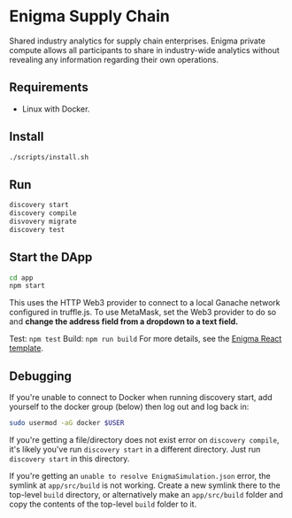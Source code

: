 # Enigma Supply Chain

Shared industry analytics for supply chain enterprises. Enigma private compute allows all participants to share in industry-wide analytics without revealing any information regarding their own operations.

## Requirements

- Linux with Docker.

## Install

```sh
./scripts/install.sh
```

## Run

```sh
discovery start
discovery compile
disvovery migrate
discovery test
```

## Start the DApp

```sh
cd app
npm start
```

This uses the HTTP Web3 provider to connect to a local Ganache network configured in truffle.js. To use MetaMask, set the Web3 provider to do so and **change the address field from a dropdown to a text field.**

Test: `npm test`
Build: `npm run build`
For more details, see the [Enigma React template](https://github.com/enigmampc/discovery-template-dapp).


## Debugging

If you're unable to connect to Docker when running discovery start, add yourself to the docker group (below) then log out and log back in:

```sh
sudo usermod -aG docker $USER
```

If you're getting a file/directory does not exist error on `discovery compile`, it's likely you've run `discovery start` in a different directory. Just run `discovery start` in this directory.

If you're getting an `unable to resolve EnigmaSimulation.json` error, the symlink at `app/src/build` is not working. Create a new symlink there to the top-level `build` directory, or alternatively make an `app/src/build` folder and copy the contents of the top-level `build` folder to it.
